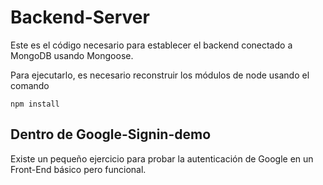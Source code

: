 # Backend-Server 

Este es el código necesario para establecer el backend
conectado a MongoDB  usando Mongoose.

Para ejecutarlo, es necesario reconstruir los módulos
de node usando el comando

```
npm install
```

## Dentro de Google-Signin-demo
Existe un pequeño ejercicio para probar la autenticación
de Google en un Front-End básico pero funcional.